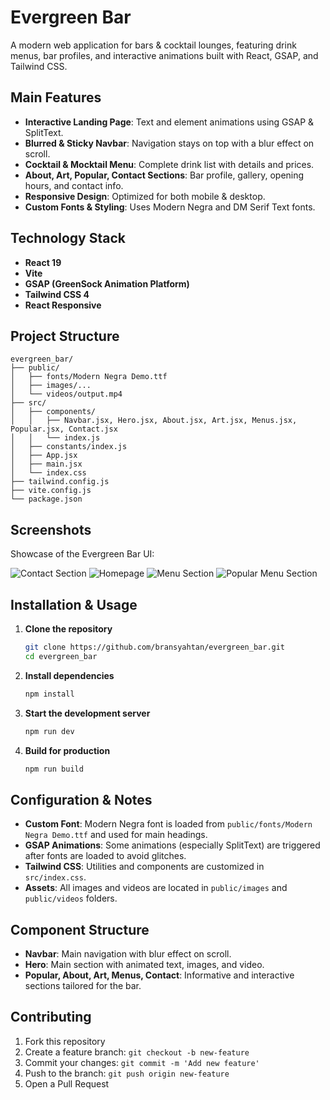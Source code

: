# Evergreen Bar

A modern web application for bars & cocktail lounges, featuring drink menus, bar profiles, and interactive animations built with React, GSAP, and Tailwind CSS.

## Main Features

- **Interactive Landing Page**: Text and element animations using GSAP & SplitText.
- **Blurred & Sticky Navbar**: Navigation stays on top with a blur effect on scroll.
- **Cocktail & Mocktail Menu**: Complete drink list with details and prices.
- **About, Art, Popular, Contact Sections**: Bar profile, gallery, opening hours, and contact info.
- **Responsive Design**: Optimized for both mobile & desktop.
- **Custom Fonts & Styling**: Uses Modern Negra and DM Serif Text fonts.

## Technology Stack

- **React 19**
- **Vite**
- **GSAP (GreenSock Animation Platform)**
- **Tailwind CSS 4**
- **React Responsive**

## Project Structure

```
evergreen_bar/
├── public/
│   ├── fonts/Modern Negra Demo.ttf
│   ├── images/...
│   └── videos/output.mp4
├── src/
│   ├── components/
│   │   ├── Navbar.jsx, Hero.jsx, About.jsx, Art.jsx, Menus.jsx, Popular.jsx, Contact.jsx
│   │   └── index.js
│   ├── constants/index.js
│   ├── App.jsx
│   ├── main.jsx
│   └── index.css
├── tailwind.config.js
├── vite.config.js
└── package.json
```

## Screenshots

Showcase of the Evergreen Bar UI:

![Contact Section](public/images/contact.png)
![Homepage](public/images/home.png)
![Menu Section](public/images/menu.png)
![Popular Menu Section](public/images/popularmenu.png)

## Installation & Usage

1. **Clone the repository**

   ```bash
   git clone https://github.com/bransyahtan/evergreen_bar.git
   cd evergreen_bar
   ```

2. **Install dependencies**

   ```bash
   npm install
   ```

3. **Start the development server**

   ```bash
   npm run dev
   ```

4. **Build for production**
   ```bash
   npm run build
   ```

## Configuration & Notes

- **Custom Font**: Modern Negra font is loaded from `public/fonts/Modern Negra Demo.ttf` and used for main headings.
- **GSAP Animations**: Some animations (especially SplitText) are triggered after fonts are loaded to avoid glitches.
- **Tailwind CSS**: Utilities and components are customized in `src/index.css`.
- **Assets**: All images and videos are located in `public/images` and `public/videos` folders.

## Component Structure

- **Navbar**: Main navigation with blur effect on scroll.
- **Hero**: Main section with animated text, images, and video.
- **Popular, About, Art, Menus, Contact**: Informative and interactive sections tailored for the bar.

## Contributing

1. Fork this repository
2. Create a feature branch: `git checkout -b new-feature`
3. Commit your changes: `git commit -m 'Add new feature'`
4. Push to the branch: `git push origin new-feature`
5. Open a Pull Request
